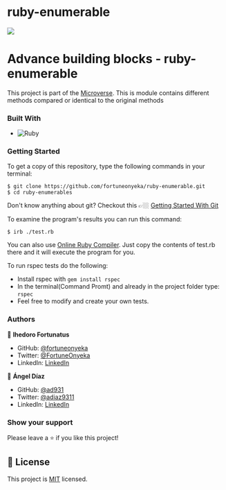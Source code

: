 # ruby-enumerable

![](https://img.shields.io/badge/Microverse-blueviolet)

# Advance building blocks - ruby-enumerable

This project is part of the [Microverse](https://www.microverse.org/). This is module contains different methods compared or identical to the original methods 

### Built With

- ![Ruby](https://img.shields.io/badge/-Ruby-red)

### Getting Started

To get a copy of this repository, type the following commands in your terminal:

```
$ git clone https://github.com/fortuneonyeka/ruby-enumerable.git
$ cd ruby-enumerables
```
Don't know anything about git? Checkout this 👉🏼 [Getting Started With Git](https://towardsdatascience.com/getting-started-with-git-and-github-6fcd0f2d4ac6?gi=f8ce126417c7)

To examine the program's results you can run this command:

```
$ irb ./test.rb
```
You can also use [Online Ruby Compiler](https://www.tutorialspoint.com/execute_ruby_online.php). Just copy the contents of test.rb there and it will execute the program for you.

To run rspec tests do the following:

- Install rspec with `gem install rspec`
- In the terminal(Command Promt) and already in the project folder type: `rspec`
- Feel free to modify and create your own tests.

### Authors

👤 **Ihedoro Fortunatus**

- GitHub: [@fortuneonyeka](https://github.com/fortuneonyeka)
- Twitter: [@FortuneOnyeka](https://twitter.com/FortuneOnyeka)
- LinkedIn: [LinkedIn](https://www.linkedin.com/in/fortunatus-ihedoro-5a43711a3/)


👤 **Ángel Díaz**

- GitHub: [@ad931](https://github.com/ad9311)
- Twitter: [@adiaz9311](https://twitter.com/adiaz9311)
- LinkedIn: [LinkedIn](https://www.linkedin.com/in/ad9311/)


### Show your support

Please leave a ⭐️ if you like this project!

## 📝 License

This project is [MIT](./LICENSE) licensed.
